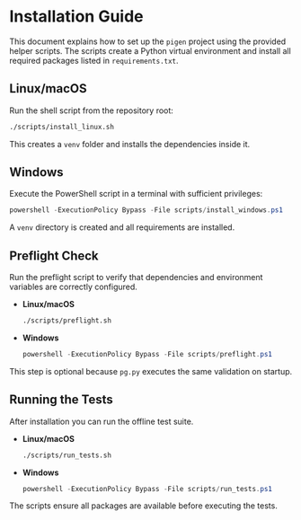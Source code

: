 # Installation Guide

This document explains how to set up the `pigen` project using the provided
helper scripts. The scripts create a Python virtual environment and install all
required packages listed in `requirements.txt`.

## Linux/macOS

Run the shell script from the repository root:

```bash
./scripts/install_linux.sh
```

This creates a `venv` folder and installs the dependencies inside it.

## Windows

Execute the PowerShell script in a terminal with sufficient privileges:

```powershell
powershell -ExecutionPolicy Bypass -File scripts/install_windows.ps1
```

A `venv` directory is created and all requirements are installed.

## Preflight Check

Run the preflight script to verify that dependencies and environment variables
are correctly configured.

- **Linux/macOS**
  ```bash
  ./scripts/preflight.sh
  ```
- **Windows**
  ```powershell
  powershell -ExecutionPolicy Bypass -File scripts/preflight.ps1
  ```
This step is optional because `pg.py` executes the same validation on startup.

## Running the Tests

After installation you can run the offline test suite.

- **Linux/macOS**
  ```bash
  ./scripts/run_tests.sh
  ```
- **Windows**
  ```powershell
  powershell -ExecutionPolicy Bypass -File scripts/run_tests.ps1
  ```

The scripts ensure all packages are available before executing the tests.
